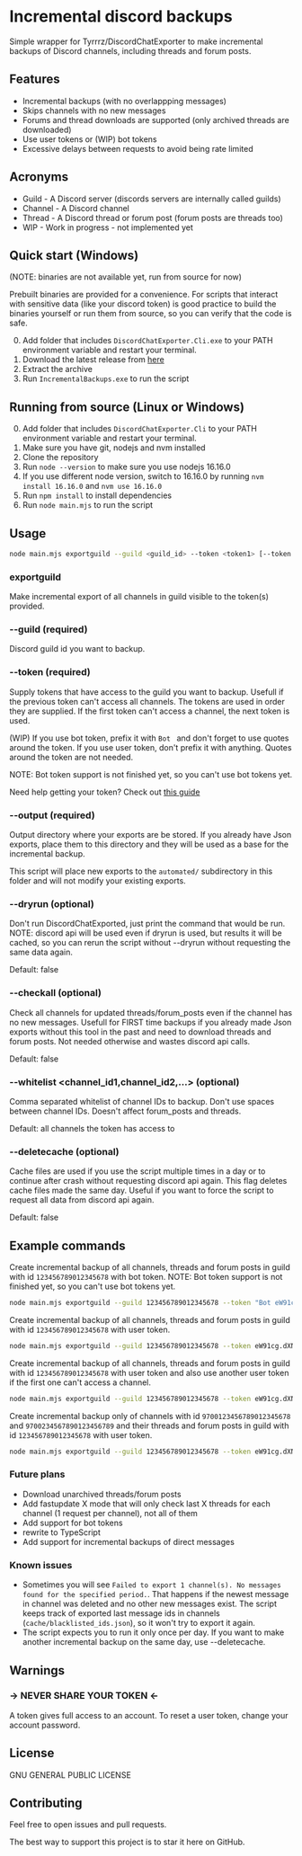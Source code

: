 # Incremental discord backups
Simple wrapper for Tyrrrz/DiscordChatExporter to make incremental backups of Discord channels, including threads and forum posts.

## Features
- Incremental backups (with no overlappping messages)
- Skips channels with no new messages
- Forums and thread downloads are supported (only archived threads are downloaded)
- Use user tokens or (WIP) bot tokens
- Excessive delays between requests to avoid being rate limited

## Acronyms
- Guild - A Discord server (discords servers are internally called guilds)
- Channel - A Discord channel
- Thread - A Discord thread or forum post (forum posts are threads too)
- WIP - Work in progress - not implemented yet

## Quick start (Windows)
(NOTE: binaries are not available yet, run from source for now)

Prebuilt binaries are provided for a convenience. For scripts that interact with sensitive data (like your discord token) is good practice to build the binaries yourself or run them from source, so you can verify that the code is safe.

0. Add folder that includes `DiscordChatExporter.Cli.exe` to your PATH environment variable and restart your terminal.
1. Download the latest release from [here](https://github.com/slatinsky/DiscordChatExporter-incrementalBackup/releases)
2. Extract the archive
3. Run `IncrementalBackups.exe` to run the script

## Running from source (Linux or Windows)
0. Add folder that includes `DiscordChatExporter.Cli` to your PATH environment variable and restart your terminal.
1. Make sure you have git, nodejs and nvm installed
2. Clone the repository
3. Run `node --version` to make sure you use nodejs 16.16.0
4. If you use different node version, switch to 16.16.0 by running `nvm install 16.16.0` and `nvm use 16.16.0`
5. Run `npm install` to install dependencies
6. Run `node main.mjs` to run the script


## Usage
```bash
node main.mjs exportguild --guild <guild_id> --token <token1> [--token <token2>] [--token <token3>...]  --output <export_dir> [--dryrun] [--checkall] [--deletecache] [--whitelist <channel_id1,channel_id2,...>]
```

### exportguild
Make incremental export of all channels in guild visible to the token(s) provided.

### --guild (required)
Discord guild id you want to backup.

### --token (required)
Supply tokens that have access to the guild you want to backup. Usefull if the previous token can't access all channels.
The tokens are used in order they are supplied. If the first token can't access a channel, the next token is used.

(WIP) If you use bot token, prefix it with `Bot ` and don't forget to use quotes around the token.
If you use user token, don't prefix it with anything. Quotes around the token are not needed.

NOTE: Bot token support is not finished yet, so you can't use bot tokens yet.

Need help getting your token? Check out [this guide](https://github.com/Tyrrrz/DiscordChatExporter/wiki/Obtaining-Token-and-Channel-IDs#how-to-get-user-token)

### --output (required)
Output directory where your exports are be stored. If you already have Json exports, place them to this directory and they will be used as a base for the incremental backup.

This script will place new exports to the `automated/` subdirectory in this folder and will not modify your existing exports.

### --dryrun (optional)
Don't run DiscordChatExported, just print the command that would be run.
NOTE: discord api will be used even if dryrun is used, but results it will be cached, so you can rerun the script without --dryrun without requesting the same data again.

Default: false

### --checkall (optional)
Check all channels for updated threads/forum_posts even if the channel has no new messages. Usefull for FIRST time backups if you already made Json exports without this tool in the past and need to download threads and forum posts. Not needed otherwise and wastes discord api calls.

Default: false

### --whitelist <channel_id1,channel_id2,...> (optional)
Comma separated whitelist of channel IDs to backup. Don't use spaces between channel IDs.
Doesn't affect forum_posts and threads.

Default: all channels the token has access to

### --deletecache (optional)
Cache files are used if you use the script multiple times in a day or to continue after crash without requesting discord api again. This flag deletes cache files made the same day. Useful if you want to force the script to request all data from discord api again.

Default: false

## Example commands
Create incremental backup of all channels, threads and forum posts in guild with id `123456789012345678` with bot token.
NOTE: Bot token support is not finished yet, so you can't use bot tokens yet.
```bash
node main.mjs exportguild --guild 123456789012345678 --token "Bot eW91cg.ZGlzY29yZCBib3Q.dG9rZW4" --output "C:\Users\user\Documents\DiscordChatExporter-frontend\static\input"
```

Create incremental backup of all channels, threads and forum posts in guild with id `123456789012345678` with user token.
```bash
node main.mjs exportguild --guild 123456789012345678 --token eW91cg.dXNlcg.dG9rZW4 --output "C:\Users\user\Documents\DiscordChatExporter-frontend\static\input"
```

Create incremental backup of all channels, threads and forum posts in guild with id `123456789012345678` with user token and also use another user token if the first one can't access a channel.
```bash
node main.mjs exportguild --guild 123456789012345678 --token eW91cg.dXNlcg.dG9rZW4x --token eW91cg.dXNlcg.dG9rZW4y --output "C:\Users\user\Documents\DiscordChatExporter-frontend\static\input"
```

Create incremental backup only of channels with id `9700123456789012345678` and `9700234567890123456789` and their threads and forum posts in guild with id `123456789012345678` with user token.
```bash
node main.mjs exportguild --guild 123456789012345678 --token eW91cg.dXNlcg.dG9rZW4 --output "C:\Users\user\Documents\DiscordChatExporter-frontend\static\input" --whitelist 9700123456789012345678,9700234567890123456789
```



### Future plans
- Download unarchived threads/forum posts
- Add fastupdate X mode that will only check last X threads for each channel (1 request per channel), not all of them
- Add support for bot tokens
- rewrite to TypeScript
- Add support for incremental backups of direct messages

### Known issues
- Sometimes you will see `Failed to export 1 channel(s). No messages found for the specified period.`. That happens if the newest message in channel was deleted and no other new messages exist. The script keeps track of exported last message ids in channels (`cache/blacklisted_ids.json`), so it won't try to export it again.
- The script expects you to run it only once per day. If you want to make another incremental backup on the same day, use --deletecache.

## Warnings
### → NEVER SHARE YOUR TOKEN ←
A token gives full access to an account. To reset a user token, change your account password.

## License
GNU GENERAL PUBLIC LICENSE

## Contributing
Feel free to open issues and pull requests.

The best way to support this project is to star it here on GitHub.